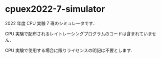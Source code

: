 # cpuex2022-7-simulator

2022 年度 CPU 実験 7 班のシミュレータです．

CPU 実験で配布されるレイトレーシングプログラムのコードは含まれていません．

CPU 実験で使用する場合に限りライセンスの明記は不要とします．
